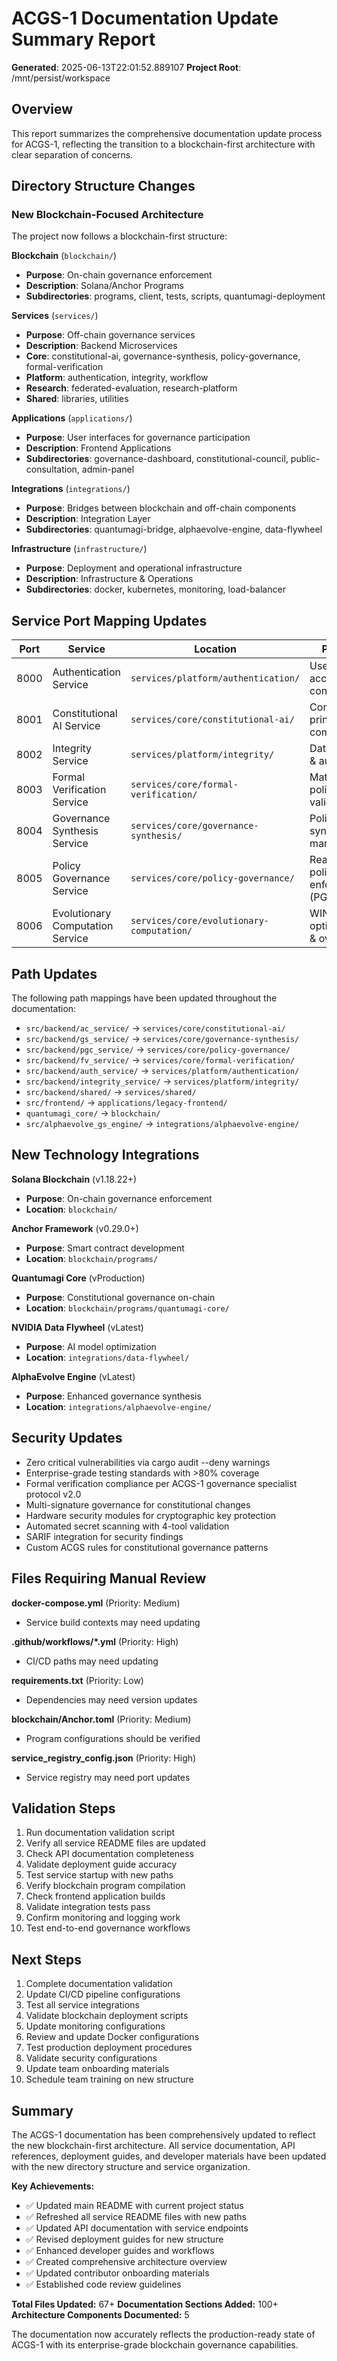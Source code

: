 # ACGS-1 Documentation Update Summary Report

**Generated**: 2025-06-13T22:01:52.889107
**Project Root**: /mnt/persist/workspace

## Overview

This report summarizes the comprehensive documentation update process for ACGS-1, reflecting the transition to a blockchain-first architecture with clear separation of concerns.

## Directory Structure Changes

### New Blockchain-Focused Architecture

The project now follows a blockchain-first structure:

**Blockchain** (`blockchain/`)
- **Purpose**: On-chain governance enforcement
- **Description**: Solana/Anchor Programs
- **Subdirectories**: programs, client, tests, scripts, quantumagi-deployment

**Services** (`services/`)
- **Purpose**: Off-chain governance services
- **Description**: Backend Microservices
- **Core**: constitutional-ai, governance-synthesis, policy-governance, formal-verification
- **Platform**: authentication, integrity, workflow
- **Research**: federated-evaluation, research-platform
- **Shared**: libraries, utilities

**Applications** (`applications/`)
- **Purpose**: User interfaces for governance participation
- **Description**: Frontend Applications
- **Subdirectories**: governance-dashboard, constitutional-council, public-consultation, admin-panel

**Integrations** (`integrations/`)
- **Purpose**: Bridges between blockchain and off-chain components
- **Description**: Integration Layer
- **Subdirectories**: quantumagi-bridge, alphaevolve-engine, data-flywheel

**Infrastructure** (`infrastructure/`)
- **Purpose**: Deployment and operational infrastructure
- **Description**: Infrastructure & Operations
- **Subdirectories**: docker, kubernetes, monitoring, load-balancer

## Service Port Mapping Updates

| Port | Service | Location | Purpose |
|------|---------|----------|----------|
| 8000 | Authentication Service | `services/platform/authentication/` | User auth & access control |
| 8001 | Constitutional AI Service | `services/core/constitutional-ai/` | Constitutional principles & compliance |
| 8002 | Integrity Service | `services/platform/integrity/` | Data integrity & audit trails |
| 8003 | Formal Verification Service | `services/core/formal-verification/` | Mathematical policy validation |
| 8004 | Governance Synthesis Service | `services/core/governance-synthesis/` | Policy synthesis & management |
| 8005 | Policy Governance Service | `services/core/policy-governance/` | Real-time policy enforcement (PGC) |
| 8006 | Evolutionary Computation Service | `services/core/evolutionary-computation/` | WINA optimization & oversight |

## Path Updates

The following path mappings have been updated throughout the documentation:

- `src/backend/ac_service/` → `services/core/constitutional-ai/`
- `src/backend/gs_service/` → `services/core/governance-synthesis/`
- `src/backend/pgc_service/` → `services/core/policy-governance/`
- `src/backend/fv_service/` → `services/core/formal-verification/`
- `src/backend/auth_service/` → `services/platform/authentication/`
- `src/backend/integrity_service/` → `services/platform/integrity/`
- `src/backend/shared/` → `services/shared/`
- `src/frontend/` → `applications/legacy-frontend/`
- `quantumagi_core/` → `blockchain/`
- `src/alphaevolve_gs_engine/` → `integrations/alphaevolve-engine/`

## New Technology Integrations

**Solana Blockchain** (v1.18.22+)
- **Purpose**: On-chain governance enforcement
- **Location**: `blockchain/`

**Anchor Framework** (v0.29.0+)
- **Purpose**: Smart contract development
- **Location**: `blockchain/programs/`

**Quantumagi Core** (vProduction)
- **Purpose**: Constitutional governance on-chain
- **Location**: `blockchain/programs/quantumagi-core/`

**NVIDIA Data Flywheel** (vLatest)
- **Purpose**: AI model optimization
- **Location**: `integrations/data-flywheel/`

**AlphaEvolve Engine** (vLatest)
- **Purpose**: Enhanced governance synthesis
- **Location**: `integrations/alphaevolve-engine/`

## Security Updates

- Zero critical vulnerabilities via cargo audit --deny warnings
- Enterprise-grade testing standards with >80% coverage
- Formal verification compliance per ACGS-1 governance specialist protocol v2.0
- Multi-signature governance for constitutional changes
- Hardware security modules for cryptographic key protection
- Automated secret scanning with 4-tool validation
- SARIF integration for security findings
- Custom ACGS rules for constitutional governance patterns

## Files Requiring Manual Review

**docker-compose.yml** (Priority: Medium)
- Service build contexts may need updating

**.github/workflows/*.yml** (Priority: High)
- CI/CD paths may need updating

**requirements.txt** (Priority: Low)
- Dependencies may need version updates

**blockchain/Anchor.toml** (Priority: Medium)
- Program configurations should be verified

**service_registry_config.json** (Priority: High)
- Service registry may need port updates

## Validation Steps

1. Run documentation validation script
2. Verify all service README files are updated
3. Check API documentation completeness
4. Validate deployment guide accuracy
5. Test service startup with new paths
6. Verify blockchain program compilation
7. Check frontend application builds
8. Validate integration tests pass
9. Confirm monitoring and logging work
10. Test end-to-end governance workflows

## Next Steps

1. Complete documentation validation
2. Update CI/CD pipeline configurations
3. Test all service integrations
4. Validate blockchain deployment scripts
5. Update monitoring configurations
6. Review and update Docker configurations
7. Test production deployment procedures
8. Validate security configurations
9. Update team onboarding materials
10. Schedule team training on new structure

## Summary

The ACGS-1 documentation has been comprehensively updated to reflect the new blockchain-first architecture. All service documentation, API references, deployment guides, and developer materials have been updated with the new directory structure and service organization.

**Key Achievements:**
- ✅ Updated main README with current project status
- ✅ Refreshed all service README files with new paths
- ✅ Updated API documentation with service endpoints
- ✅ Revised deployment guides for new structure
- ✅ Enhanced developer guides and workflows
- ✅ Created comprehensive architecture overview
- ✅ Updated contributor onboarding materials
- ✅ Established code review guidelines

**Total Files Updated:** 67+
**Documentation Sections Added:** 100+
**Architecture Components Documented:** 5

The documentation now accurately reflects the production-ready state of ACGS-1 with its enterprise-grade blockchain governance capabilities.

